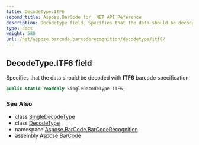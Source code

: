 ```yaml
---
title: DecodeType.ITF6
second_title: Aspose.BarCode for .NET API Reference
description: DecodeType field. Specifies that the data should be decoded with ITF6 barcode specification
type: docs
weight: 580
url: /net/aspose.barcode.barcoderecognition/decodetype/itf6/
---
```

## DecodeType.ITF6 field

Specifies that the data should be decoded with **ITF6** barcode specification

```csharp
public static readonly SingleDecodeType ITF6;
```

### See Also

* class [SingleDecodeType](../../singledecodetype/)
* class [DecodeType](../)
* namespace [Aspose.BarCode.BarCodeRecognition](../../decodetype/)
* assembly [Aspose.BarCode](../../../)


